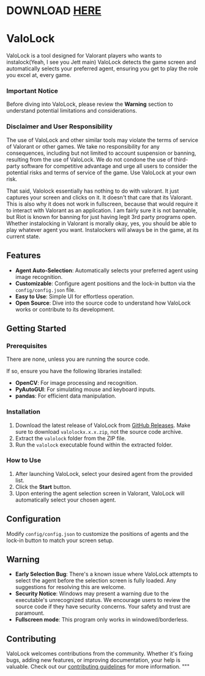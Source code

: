 # DOWNLOAD [HERE](https://github.com/valolock/valolock/releases)
# ValoLock

ValoLock is a tool designed for Valorant players who wants to instalock(Yeah, I see you Jett main) ValoLock detects the game screen and automatically selects your preferred agent, ensuring you get to play the role you excel at, every game.

### Important Notice
Before diving into ValoLock, please review the **Warning** section to understand potential limitations and considerations.

### Disclaimer and User Responsibility
The use of ValoLock and other similar tools may violate the terms of service of Valorant or other games. We take no responsibility for any consequences, including but not limited to account suspension or banning, resulting from the use of ValoLock. We do not condone the use of third-party software for competitive advantage and urge all users to consider the potential risks and terms of service of the game. Use ValoLock at your own risk.

That said, Valolock essentially has nothing to do with valorant. It just captures your screen and clicks on it. It doesn't that care that its Valorant. This is also why it does not work in fullscreen, because that would require it to interact with Valorant as an application.
I am fairly sure it is not bannable, but Riot is known for banning for just having legit 3rd party programs open.
Whether instalocking in Valorant is morally okay, yes, you should be able to play whatever agent you want. Instalockers will always be in the game, at its current state.

## Features

- **Agent Auto-Selection**: Automatically selects your preferred agent using image recognition.
- **Customizable**: Configure agent positions and the lock-in button via the `config/config.json` file.
- **Easy to Use**: Simple UI for effortless operation.
- **Open Source**: Dive into the source code to understand how ValoLock works or contribute to its development.

## Getting Started

### Prerequisites
There are none, unless you are running the source code.

If so, ensure you have the following libraries installed:

- **OpenCV**: For image processing and recognition.
- **PyAutoGUI**: For simulating mouse and keyboard inputs.
- **pandas**: For efficient data manipulation.

### Installation

1. Download the latest release of ValoLock from [GitHub Releases](https://github.com/valolock/valolock/releases). Make sure to download `valolockx.x.x.zip`, not the source code archive.
2. Extract the `valolock` folder from the ZIP file.
3. Run the `valolock` executable found within the extracted folder.

### How to Use

1. After launching ValoLock, select your desired agent from the provided list.
2. Click the **Start** button.
3. Upon entering the agent selection screen in Valorant, ValoLock will automatically select your chosen agent.

## Configuration

Modify `config/config.json` to customize the positions of agents and the lock-in button to match your screen setup.

## Warning

- **Early Selection Bug**: There's a known issue where ValoLock attempts to select the agent before the selection screen is fully loaded. Any suggestions for resolving this are welcome.
- **Security Notice**: Windows may present a warning due to the executable's unrecognized status. We encourage users to review the source code if they have security concerns. Your safety and trust are paramount.
- **Fullscreen mode**: This program only works in windowed/borderless.

## Contributing

ValoLock welcomes contributions from the community. Whether it's fixing bugs, adding new features, or improving documentation, your help is valuable. Check out our [contributing guidelines](https://github.com/valolock/valolock/blob/main/CONTRIBUTING.md) for more information.
"""
